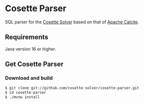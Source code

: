 # Cosette Parser

SQL parser for the [Cosette Solver](https://github.com/cosette-solver/cosette-rs)
based on that of [Apache Calcite](https://calcite.apache.org/).

## Requirements

Java version 16 or higher.

## Get Cosette Parser

### Download and build

```bash
$ git clone git://github.com/cosette-solver/cosette-parser.git
$ cd cosette-parser
$ ./mvnw install
```
